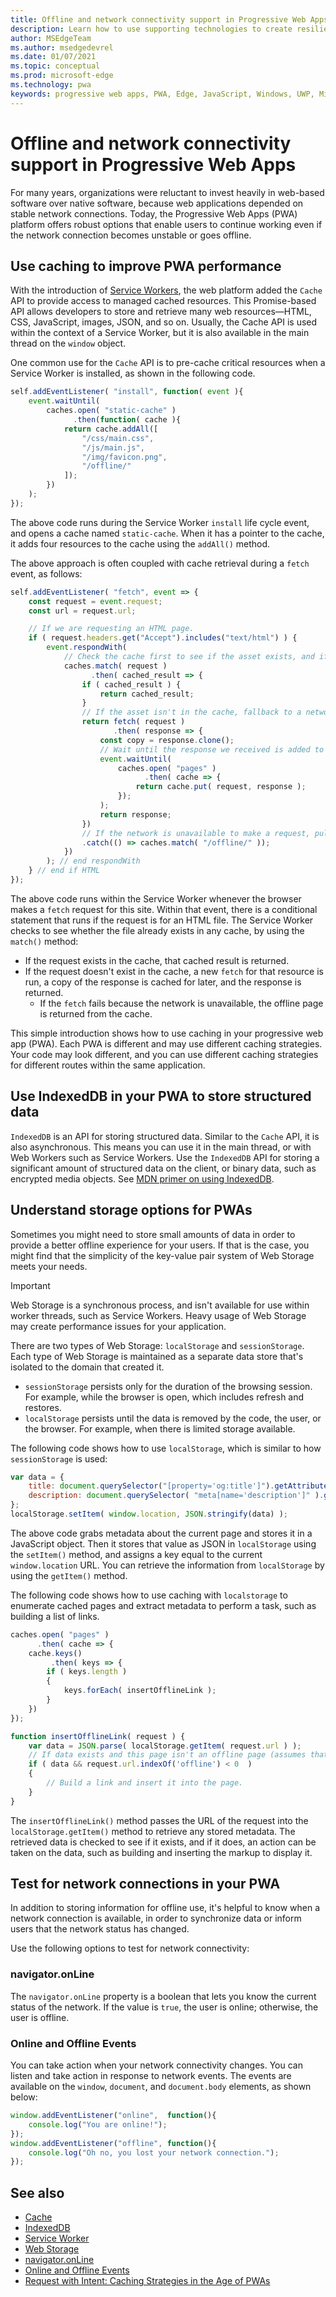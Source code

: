 ```yaml
---
title: Offline and network connectivity support in Progressive Web Apps
description: Learn how to use supporting technologies to create resilient experiences to cater for different network conditions.
author: MSEdgeTeam
ms.author: msedgedevrel
ms.date: 01/07/2021
ms.topic: conceptual
ms.prod: microsoft-edge
ms.technology: pwa
keywords: progressive web apps, PWA, Edge, JavaScript, Windows, UWP, Microsoft Store
---
```

# Offline and network connectivity support in Progressive Web Apps

For many years, organizations were reluctant to invest heavily in web-based software over native software, because web applications depended on stable network connections. Today, the Progressive Web Apps (PWA) platform offers robust options that enable users to continue working even if the network connection becomes unstable or goes offline.


<!-- ====================================================================== -->
## Use caching to improve PWA performance

With the introduction of [Service Workers](https://developer.mozilla.org/docs/Web/API/ServiceWorker), the web platform added the `Cache` API to provide access to managed cached resources. This Promise-based API allows developers to store and retrieve many web resources—HTML, CSS, JavaScript, images, JSON, and so on. Usually, the Cache API is used within the context of a Service Worker, but it is also available in the main thread on the `window` object.

One common use for the `Cache` API is to pre-cache critical resources when a Service Worker is installed, as shown in the following code.

```javascript
self.addEventListener( "install", function( event ){
    event.waitUntil(
        caches.open( "static-cache" )
              .then(function( cache ){
            return cache.addAll([
                "/css/main.css",
                "/js/main.js",
                "/img/favicon.png",
                "/offline/"
            ]);
        })
    );
});
```

The above code runs during the Service Worker `install` life cycle event, and opens a cache named `static-cache`. When it has a pointer to the cache, it adds four resources to the cache using the `addAll()` method.

The above approach is often coupled with cache retrieval during a `fetch` event, as follows:

```javascript
self.addEventListener( "fetch", event => {
    const request = event.request;
    const url = request.url;

    // If we are requesting an HTML page.
    if ( request.headers.get("Accept").includes("text/html") ) {
        event.respondWith(
            // Check the cache first to see if the asset exists, and if it does, return the cached asset.
            caches.match( request )
                  .then( cached_result => {
                if ( cached_result ) {
                    return cached_result;
                }
                // If the asset isn't in the cache, fallback to a network request for the asset, and proceed to cache the result.
                return fetch( request )
                       .then( response => {
                    const copy = response.clone();
                    // Wait until the response we received is added to the cache.
                    event.waitUntil(
                        caches.open( "pages" )
                              .then( cache => {
                            return cache.put( request, response );
                        });
                    );
                    return response;
                })
                // If the network is unavailable to make a request, pull the offline page out of the cache.
                .catch(() => caches.match( "/offline/" ));
            })
        ); // end respondWith
    } // end if HTML
});
```

The above code runs within the Service Worker whenever the browser makes a `fetch` request for this site. Within that event, there is a conditional statement that runs if the request is for an HTML file. The Service Worker checks to see whether the file already exists in any cache, by using the `match()` method:

*  If the request exists in the cache, that cached result is returned.
*  If the request doesn't exist in the cache, a new `fetch` for that resource is run, a copy of the response is cached for later, and the response is returned.
   * If the `fetch` fails because the network is unavailable, the offline page is returned from the cache.

This simple introduction shows how to use caching in your progressive web app (PWA). Each PWA is different and may use different caching strategies. Your code may look different, and you can use different caching strategies for different routes within the same application.


<!-- ====================================================================== -->
## Use IndexedDB in your PWA to store structured data

`IndexedDB` is an API for storing structured data. Similar to the `Cache` API, it is also asynchronous. This means you can use it in the main thread, or with Web Workers such as Service Workers. Use the `IndexedDB` API for storing a significant amount of structured data on the client, or binary data, such as encrypted media objects.  See [MDN primer on using IndexedDB](https://developer.mozilla.org/docs/Web/API/IndexedDB_API/Using_IndexedDB).


<!-- ====================================================================== -->
## Understand storage options for PWAs

Sometimes you might need to store small amounts of data in order to provide a better offline experience for your users. If that is the case, you might find that the simplicity of the key-value pair system of Web Storage meets your needs.

> [!IMPORTANT]
> Web Storage is a synchronous process, and isn't available for use within worker threads, such as Service Workers. Heavy usage of Web Storage may create performance issues for your application.

There are two types of Web Storage: `localStorage` and `sessionStorage`. Each type of Web Storage is maintained as a separate data store that's isolated to the domain that created it.

*  `sessionStorage` persists only for the duration of the browsing session. For example, while the browser is open, which includes refresh and restores.
*  `localStorage` persists until the data is removed by the code, the user, or the browser. For example, when there is limited storage available.

The following code shows how to use `localStorage`, which is similar to how `sessionStorage` is used:

```javascript
var data = {
    title: document.querySelector("[property='og:title']").getAttribute("content"),
    description: document.querySelector( "meta[name='description']" ).getAttribute("content")
};
localStorage.setItem( window.location, JSON.stringify(data) );
```

The above code grabs metadata about the current page and stores it in a JavaScript object. Then it stores that value as JSON in `localStorage` using the `setItem()` method, and assigns a key equal to the current `window.location` URL. You can retrieve the information from `localStorage` by using the `getItem()` method.

The following code shows how to use caching with `localstorage` to enumerate cached pages and extract metadata to perform a task, such as building a list of links.

```javascript
caches.open( "pages" )
      .then( cache => {
    cache.keys()
         .then( keys => {
        if ( keys.length )
        {
            keys.forEach( insertOfflineLink );
        }
    })
});

function insertOfflineLink( request ) {
    var data = JSON.parse( localStorage.getItem( request.url ) );
    // If data exists and this page isn't an offline page (assumes that offline pages have the word "offline" in the URL).
    if ( data && request.url.indexOf('offline') < 0  )
    {
        // Build a link and insert it into the page.
    }
}
```

The `insertOfflineLink()` method passes the URL of the request into the `localStorage.getItem()` method to retrieve any stored metadata. The retrieved data is checked to see if it exists, and if it does, an action can be taken on the data, such as building and inserting the markup to display it.


<!-- ====================================================================== -->
## Test for network connections in your PWA

In addition to storing information for offline use, it's helpful to know when a network connection is available, in order to synchronize data or inform users that the network status has changed.

Use the following options to test for network connectivity:

### navigator.onLine

The `navigator.onLine` property is a boolean that lets you know the current status of the network. If the value is `true`, the user is online; otherwise, the user is offline.

### Online and Offline Events

You can take action when your network connectivity changes.  You can listen and take action in response to network events.  The events are available on the `window`, `document`, and `document.body` elements, as shown below:

```javascript
window.addEventListener("online",  function(){
    console.log("You are online!");
});
window.addEventListener("offline", function(){
    console.log("Oh no, you lost your network connection.");
});
```


<!-- ====================================================================== -->
## See also

*   [Cache](https://developer.mozilla.org/docs/Web/API/Cache)
*   [IndexedDB](https://developer.mozilla.org/docs/Web/API/IndexedDB_API)
*   [Service Worker](https://developer.mozilla.org/docs/Web/API/ServiceWorker)
*   [Web Storage](https://developer.mozilla.org/docs/Web/API/Web_Storage_API)
*   [navigator.onLine](https://developer.mozilla.org/docs/Web/API/NavigatorOnLine)
*   [Online and Offline Events](https://developer.mozilla.org/docs/Web/API/NavigatorOnLine/Online_and_offline_events)
*   [Request with Intent: Caching Strategies in the Age of PWAs](https://alistapart.com/article/request-with-intent-caching-strategies-in-the-age-of-pwas)
